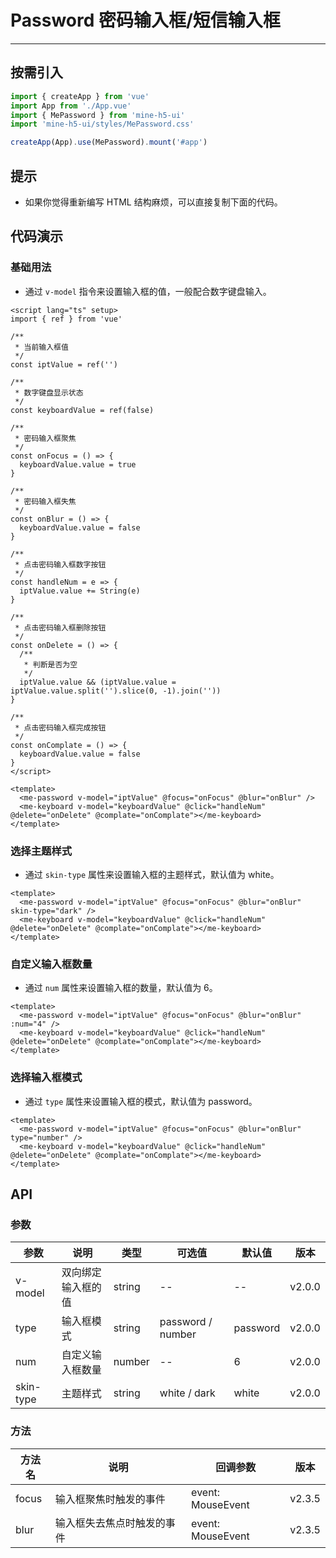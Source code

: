 # Password 密码输入框/短信输入框

---

## 按需引入

```ts
import { createApp } from 'vue'
import App from './App.vue'
import { MePassword } from 'mine-h5-ui'
import 'mine-h5-ui/styles/MePassword.css'

createApp(App).use(MePassword).mount('#app')
```

## 提示

- 如果你觉得重新编写 HTML 结构麻烦，可以直接复制下面的代码。

## 代码演示

### 基础用法

- 通过 `v-model` 指令来设置输入框的值，一般配合数字键盘输入。

```vue
<script lang="ts" setup>
import { ref } from 'vue'

/**
 * 当前输入框值
 */
const iptValue = ref('')

/**
 * 数字键盘显示状态
 */
const keyboardValue = ref(false)

/**
 * 密码输入框聚焦
 */
const onFocus = () => {
  keyboardValue.value = true
}

/**
 * 密码输入框失焦
 */
const onBlur = () => {
  keyboardValue.value = false
}

/**
 * 点击密码输入框数字按钮
 */
const handleNum = e => {
  iptValue.value += String(e)
}

/**
 * 点击密码输入框删除按钮
 */
const onDelete = () => {
  /**
   * 判断是否为空
   */
  iptValue.value && (iptValue.value = iptValue.value.split('').slice(0, -1).join(''))
}

/**
 * 点击密码输入框完成按钮
 */
const onComplate = () => {
  keyboardValue.value = false
}
</script>

<template>
  <me-password v-model="iptValue" @focus="onFocus" @blur="onBlur" />
  <me-keyboard v-model="keyboardValue" @click="handleNum" @delete="onDelete" @complate="onComplate"></me-keyboard>
</template>
```

### 选择主题样式

- 通过 `skin-type` 属性来设置输入框的主题样式，默认值为 white。

```vue
<template>
  <me-password v-model="iptValue" @focus="onFocus" @blur="onBlur" skin-type="dark" />
  <me-keyboard v-model="keyboardValue" @click="handleNum" @delete="onDelete" @complate="onComplate"></me-keyboard>
</template>
```

### 自定义输入框数量

- 通过 `num` 属性来设置输入框的数量，默认值为 6。

```vue
<template>
  <me-password v-model="iptValue" @focus="onFocus" @blur="onBlur" :num="4" />
  <me-keyboard v-model="keyboardValue" @click="handleNum" @delete="onDelete" @complate="onComplate"></me-keyboard>
</template>
```

### 选择输入框模式

- 通过 `type` 属性来设置输入框的模式，默认值为 password。

```vue
<template>
  <me-password v-model="iptValue" @focus="onFocus" @blur="onBlur" type="number" />
  <me-keyboard v-model="keyboardValue" @click="handleNum" @delete="onDelete" @complate="onComplate"></me-keyboard>
</template>
```

## API

### 参数

| 参数      | 说明               | 类型   | 可选值            | 默认值   | 版本   |
| --------- | ------------------ | ------ | ----------------- | -------- | ------ |
| v-model   | 双向绑定输入框的值 | string | --                | --       | v2.0.0 |
| type      | 输入框模式         | string | password / number | password | v2.0.0 |
| num       | 自定义输入框数量   | number | --                | 6        | v2.0.0 |
| skin-type | 主题样式           | string | white / dark      | white    | v2.0.0 |

### 方法

| 方法名 | 说明                       | 回调参数          | 版本   |
| ------ | -------------------------- | ----------------- | ------ |
| focus  | 输入框聚焦时触发的事件     | event: MouseEvent | v2.3.5 |
| blur   | 输入框失去焦点时触发的事件 | event: MouseEvent | v2.3.5 |
